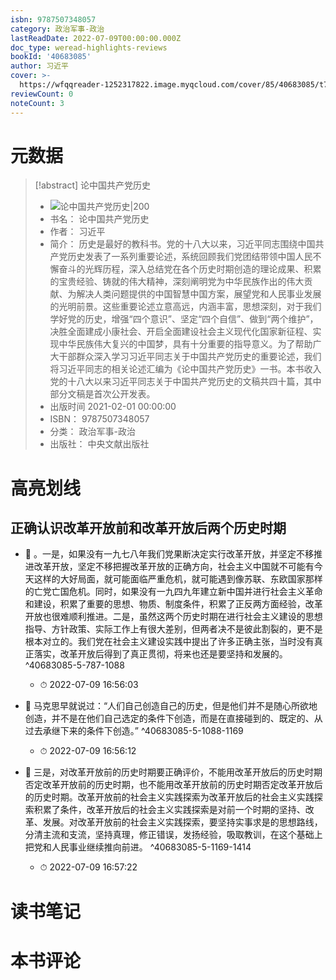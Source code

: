 ```yaml
---
isbn: 9787507348057
category: 政治军事-政治
lastReadDate: 2022-07-09T00:00:00.000Z
doc_type: weread-highlights-reviews
bookId: '40683085'
author: 习近平
cover: >-
  https://wfqqreader-1252317822.image.myqcloud.com/cover/85/40683085/t7_40683085.jpg
reviewCount: 0
noteCount: 3
---
```

# 元数据
> [!abstract] 论中国共产党历史
> - ![ 论中国共产党历史|200](https://wfqqreader-1252317822.image.myqcloud.com/cover/85/40683085/t7_40683085.jpg)
> - 书名： 论中国共产党历史
> - 作者： 习近平
> - 简介： 历史是最好的教科书。党的十八大以来，习近平同志围绕中国共产党历史发表了一系列重要论述，系统回顾我们党团结带领中国人民不懈奋斗的光辉历程，深入总结党在各个历史时期创造的理论成果、积累的宝贵经验、铸就的伟大精神，深刻阐明党为中华民族作出的伟大贡献、为解决人类问题提供的中国智慧中国方案，展望党和人民事业发展的光明前景。这些重要论述立意高远，内涵丰富，思想深刻，对于我们学好党的历史，增强“四个意识”、坚定“四个自信”、做到“两个维护”，决胜全面建成小康社会、开启全面建设社会主义现代化国家新征程、实现中华民族伟大复兴的中国梦，具有十分重要的指导意义。为了帮助广大干部群众深入学习习近平同志关于中国共产党历史的重要论述，我们将习近平同志的相关论述汇编为《论中国共产党历史》一书。本书收入党的十八大以来习近平同志关于中国共产党历史的文稿共四十篇，其中部分文稿是首次公开发表。
> - 出版时间 2021-02-01 00:00:00
> - ISBN： 9787507348057
> - 分类： 政治军事-政治
> - 出版社： 中央文献出版社

# 高亮划线

## 正确认识改革开放前和改革开放后两个历史时期


- 📌 。一是，如果没有一九七八年我们党果断决定实行改革开放，并坚定不移推进改革开放，坚定不移把握改革开放的正确方向，社会主义中国就不可能有今天这样的大好局面，就可能面临严重危机，就可能遇到像苏联、东欧国家那样的亡党亡国危机。同时，如果没有一九四九年建立新中国并进行社会主义革命和建设，积累了重要的思想、物质、制度条件，积累了正反两方面经验，改革开放也很难顺利推进。二是，虽然这两个历史时期在进行社会主义建设的思想指导、方针政策、实际工作上有很大差别，但两者决不是彼此割裂的，更不是根本对立的。我们党在社会主义建设实践中提出了许多正确主张，当时没有真正落实，改革开放后得到了真正贯彻，将来也还是要坚持和发展的。 ^40683085-5-787-1088
    - ⏱ 2022-07-09 16:56:03 

- 📌 马克思早就说过：“人们自己创造自己的历史，但是他们并不是随心所欲地创造，并不是在他们自己选定的条件下创造，而是在直接碰到的、既定的、从过去承继下来的条件下创造。” ^40683085-5-1088-1169
    - ⏱ 2022-07-09 16:56:12 

- 📌 三是，对改革开放前的历史时期要正确评价，不能用改革开放后的历史时期否定改革开放前的历史时期，也不能用改革开放前的历史时期否定改革开放后的历史时期。改革开放前的社会主义实践探索为改革开放后的社会主义实践探索积累了条件，改革开放后的社会主义实践探索是对前一个时期的坚持、改革、发展。对改革开放前的社会主义实践探索，要坚持实事求是的思想路线，分清主流和支流，坚持真理，修正错误，发扬经验，吸取教训，在这个基础上把党和人民事业继续推向前进。 ^40683085-5-1169-1414
    - ⏱ 2022-07-09 16:57:22 
# 读书笔记

# 本书评论
